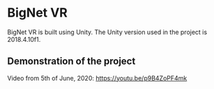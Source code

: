 # BigNet VR
BigNet VR is built using Unity.
The Unity version used in the project is 2018.4.10f1.

## Demonstration of the project
Video from 5th of June, 2020:
https://youtu.be/p9B4ZoPF4mk